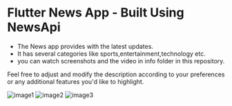  # Flutter News App - Built Using NewsApi 
 
 - The News app provides with the latest updates.
 - It has several categories like sports,entertainment,technology etc.
 - you can watch screenshots and the video in info folder in this repository.

Feel free to adjust and modify the description according to your preferences or any additional features you'd like to highlight.

![image1]()
![image2]()
![image3]()